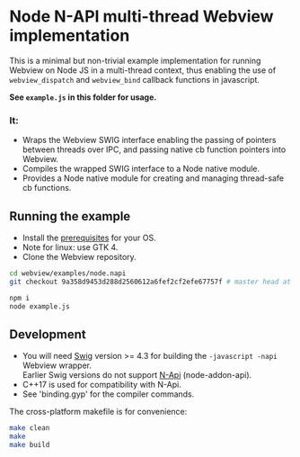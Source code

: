 # Node N-API multi-thread Webview implementation

This is a minimal but non-trivial example implementation for running Webview on Node JS in a multi-thread context, thus enabling the use of `webview_dispatch` and `webview_bind` callback functions in javascript.

**See `example.js` in this folder for usage.**

### It:
- Wraps the Webview SWIG interface enabling the passing of pointers between threads over IPC, and passing native cb function pointers into Webview.
- Compiles the wrapped SWIG interface to a Node native module.
- Provides a Node native module for creating and managing thread-safe cb functions.



## Running the example

- Install the [prerequisites](https://github.com/webview/webview/tree/master?tab=readme-ov-file#prerequisites) for your OS.
- Note for linux: use GTK 4.
- Clone the Webview repository.


```Bash
cd webview/examples/node.napi
git checkout 9a358d9453d288d2560612a6fef2cf2efe67757f # master head at time of writing

npm i
node example.js
```

## Development
- You will need [Swig](https://swig.org/) version >= 4.3 for building the `-javascript -napi` Webview wrapper.<br>Earlier Swig versions do not support [N-Api](https://github.com/nodejs/node-addon-api/tree/main) (node-addon-api).
- C++17 is used for compatibility with N-Api.
- See 'binding.gyp' for the compiler commands.

The cross-platform makefile is for convenience:
```bash
make clean
make
make build
```
